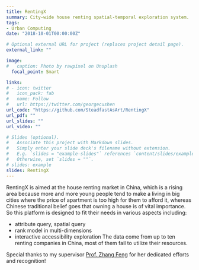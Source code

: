 ```yaml
---
title: RentingX
summary: City-wide house renting spatial-temporal exploration system.
tags:
- Urban Computing
date: "2018-10-01T00:00:00Z"

# Optional external URL for project (replaces project detail page).
external_link: ""

image:
#   caption: Photo by rawpixel on Unsplash
  focal_point: Smart

links:
# - icon: twitter
#   icon_pack: fab
#   name: Follow
#   url: https://twitter.com/georgecushen
url_code: "https://github.com/SteadfastAsArt/RentingX"
url_pdf: ""
url_slides: ""
url_video: ""

# Slides (optional).
#   Associate this project with Markdown slides.
#   Simply enter your slide deck's filename without extension.
#   E.g. `slides = "example-slides"` references `content/slides/example-slides.md`.
#   Otherwise, set `slides = ""`.
# slides: example
slides: RentingX
---
```


RentingX is aimed at the house renting market in China, which is a rising area because more and more young people tend to make a living in big cities where the price of apartment is too high for them to afford it, whereas Chinese traditional belief goes that owning a house is of vital importance.
So this platform is designed to fit their needs in various aspects including:
- attribute query, spatial query
- rank model in multi-dimensions
- interactive accessibility exploration
The data come from up to ten renting companies in China, most of them fail to utilize their resources.

Special thanks to my supervisor [Prof. Zhang Feng](https://person.zju.edu.cn/en/fengzhang) for her dedicated efforts and recognition!